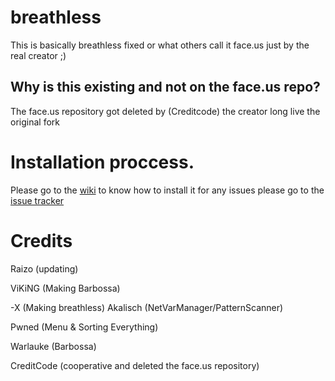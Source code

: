 # breathless
This is basically breathless fixed or what others call it face.us just by the real creator ;)

## Why is this existing and not on the face.us repo?
The face.us repository got deleted by (Creditcode) the creator long live the original fork
# Installation proccess.

Please go to the [wiki](https://github.com/iraizo/breathless-fork/wiki) to know how to install it for any issues please go to the [issue tracker](https://github.com/iraizo/breathless-fork/issues)


# Credits

Raizo (updating)

ViKiNG (Making Barbossa)

-X (Making breathless)
Akalisch (NetVarManager/PatternScanner)

Pwned (Menu & Sorting Everything)

Warlauke (Barbossa)

CreditCode (cooperative and deleted the face.us repository) 
